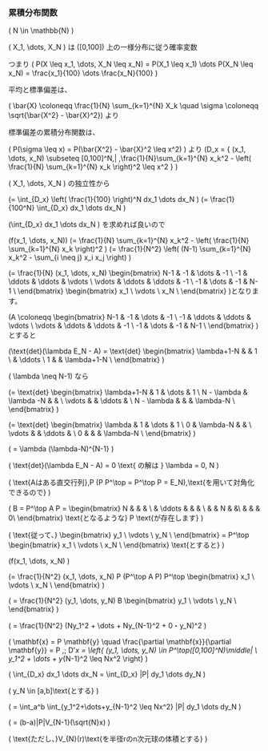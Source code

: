 ### 累積分布関数
\( N \in \mathbb{N} \)

\( X_1, \dots, X_N \) は \([0,100]\) 上の一様分布に従う確率変数

つまり \( P(X \leq x_1, \dots, X_N \leq x_N) = P(X_1 \leq x_1) \dots P(X_N \leq x_N) = \frac{x_1}{100} \dots \frac{x_N}{100} \)

平均と標準偏差は、

\( \bar{X} \coloneqq \frac{1}{N} \sum_{k=1}^{N} X_k \quad \sigma \coloneqq \sqrt{\bar{X^2} - \bar{X}^2}\) より

標準偏差の累積分布関数は、

\( P(\sigma \leq x) = P(\bar{X^2} - \bar{X}^2 \leq x^2) \) より
\(D_x = \{ (x_1, \dots, x_N) \subseteq [0,100]^N\,| \,\frac{1}{N}\sum_{k=1}^{N} x_k^2 - \left( \frac{1}{N} \sum_{k=1}^{N} x_k \right)^2 \leq x^2 \} \)

\( X_1, \dots, X_N \) の独立性から

 \(= \int_{D_x} \left( \frac{1}{100} \right)^N dx_1 \dots dx_N \)
\(= \frac{1}{100^N} \int_{D_x} dx_1 \dots dx_N \)


\(\int_{D_x} dx_1 \dots dx_N \) を求めれば良いので

\(f(x_1, \dots, x_N)\)
\(= \frac{1}{N} \sum_{k=1}^{N} x_k^2 - \left( \frac{1}{N} \sum_{k=1}^{N} x_k \right)^2 \)
\(= \frac{1}{N^2} \left( (N-1) \sum_{k=1}^{N} x_k^2 - \sum_{i \neq j} x_i x_j \right) \)

\(= \frac{1}{N} (x_1, \dots, x_N) 
\begin{bmatrix}
N-1 & -1 & \dots & -1 \\
-1 & \ddots & \ddots & \vdots \\
\vdots & \ddots & \ddots & -1 \\
-1 & \dots & -1 & N-1 \\
\end{bmatrix}
\begin{bmatrix}
x_1 \\
\vdots \\
x_N \\
\end{bmatrix}
\)となります。

\(A \coloneqq \begin{bmatrix}
N-1 & -1 & \dots & -1 \\
-1 & \ddots & \ddots & \vdots \\
\vdots & \ddots & \ddots & -1 \\
-1 & \dots & -1 & N-1 \\
\end{bmatrix}
\) とすると

\(\text{det}(\lambda E_N - A) 
= \text{det} 
\begin{bmatrix}
\lambda+1-N & & 1 \\
 & \ddots \\
1 & & \lambda+1-N \\
\end{bmatrix}
\)

\( \lambda \neq N-1\) なら

\(= \text{det} 
\begin{bmatrix}
\lambda+1-N & 1 & \dots & 1 \\
N - \lambda & \lambda -N & & \\
\vdots & & \ddots & \\
N - \lambda & & & \lambda-N \\
\end{bmatrix}
\)

\(= \text{det} 
\begin{bmatrix}
\lambda & 1 & \dots & 1 \\
0 & \lambda-N & & \\
\vdots & & \ddots & \\
0 & & & \lambda-N \\
\end{bmatrix}
\)

\( = \lambda (\lambda-N)^{N-1} \)

\( \text{det}(\lambda E_N - A) = 0 \text{ の解は } \lambda = 0, N \)

\( \text{Aはある直交行列}\,P (P P^\top = P^\top P = E_N)\,\text{を用いて対角化できるので}
\)

\( B = P^\top A P =
\begin{bmatrix}
N & & & \\
& \ddots & & & \\
& & N & &\\
& & & 0\\
\end{bmatrix}
\text{となるような} P \text{が存在します}
\)

\( \text{従って、} 
\begin{bmatrix}
y_1 \\
\vdots \\
y_N \\
\end{bmatrix}
= P^\top 
\begin{bmatrix}
x_1 \\
\vdots \\
x_N \\
\end{bmatrix}
\text{とすると}
\)

\(f(x_1, \dots, x_N) \)

\(= \frac{1}{N^2} (x_1, \dots, x_N) P (P^\top A P) P^\top 
\begin{bmatrix}
x_1 \\
\vdots \\
x_N \\
\end{bmatrix}
\)

\(
= \frac{1}{N^2} 
(y_1, \dots, y_N) B 
\begin{bmatrix}
y_1 \\
\vdots \\
y_N \\
\end{bmatrix}
\)

\(
= \frac{1}{N^2} (Ny_1^2 + \dots + Ny_{N-1}^2 + 0・y_N)^2
\)

\(
\mathbf{x} = P \mathbf{y} \quad \frac{\partial \mathbf{x}}{\partial \mathbf{y}} = P ,\; D'_x = \left\{ (y_1, \dots, y_N) \in P^\top([0,100]^N)\middle| \ y_1^2 + \dots + y_{N-1}^2 \leq Nx^2 \right\}
\)

\(
\int_{D_x} dx_1 \dots dx_N = \int_{D_x} |P| dy_1 \dots dy_N
\)

\(
y_N \in [a,b]\text{とする}
\)

\(
= \int_a^b \int_{y_1^2+\dots+y_{N-1}^2 \leq Nx^2} |P| dy_1 \dots dy_N 
\)

\(
= (b-a)|P|V_{N-1}(\sqrt{N}x)
\)

\(
\text{ただし、}V_{N}(r)\text{を半径rのn次元球の体積とする}
\)
